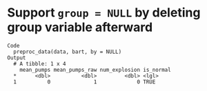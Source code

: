 # Support `group = NULL` by deleting group variable afterward

    Code
      preproc_data(data, bart, by = NULL)
    Output
      # A tibble: 1 x 4
        mean_pumps mean_pumps_raw num_explosion is_normal
      *      <dbl>          <dbl>         <dbl> <lgl>    
      1          0              1             0 TRUE     

